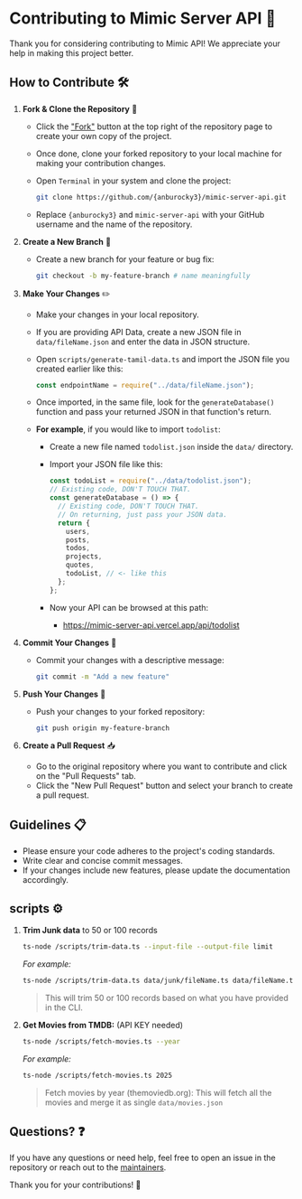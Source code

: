 # Contributing to Mimic Server API 🤝

Thank you for considering contributing to Mimic API! We appreciate your help in making this project better.

## How to Contribute 🛠️

1. **Fork & Clone the Repository** 🍴

   - Click the ["Fork"](https://github.com/anburocky3/mimic-server-api/fork) button at the top right of the repository page to create your own copy of the project.
   - Once done, clone your forked repository to your local machine for making your contribution changes.
   - Open `Terminal` in your system and clone the project:

     ```bash
     git clone https://github.com/{anburocky3}/mimic-server-api.git
     ```

   - Replace `{anburocky3}` and `mimic-server-api` with your GitHub username and the name of the repository.

2. **Create a New Branch** 🌿

   - Create a new branch for your feature or bug fix:

     ```bash
     git checkout -b my-feature-branch # name meaningfully
     ```

3. **Make Your Changes** ✏️

   - Make your changes in your local repository.
   - If you are providing API Data, create a new JSON file in `data/fileName.json` and enter the data in JSON structure.
   - Open `scripts/generate-tamil-data.ts` and import the JSON file you created earlier like this:

     ```js
     const endpointName = require("../data/fileName.json");
     ```

   - Once imported, in the same file, look for the `generateDatabase()` function and pass your returned JSON in that function's return.
   - **For example**, if you would like to import `todolist`:

     - Create a new file named `todolist.json` inside the `data/` directory.
     - Import your JSON file like this:

       ```js
       const todoList = require("../data/todolist.json");
       // Existing code, DON'T TOUCH THAT.
       const generateDatabase = () => {
         // Existing code, DON'T TOUCH THAT.
         // On returning, just pass your JSON data.
         return {
           users,
           posts,
           todos,
           projects,
           quotes,
           todoList, // <- like this
         };
       };
       ```

     - Now your API can be browsed at this path:
       - https://mimic-server-api.vercel.app/api/todolist

4. **Commit Your Changes** 💾

   - Commit your changes with a descriptive message:

     ```bash
     git commit -m "Add a new feature"
     ```

5. **Push Your Changes** 🚀

   - Push your changes to your forked repository:

     ```bash
     git push origin my-feature-branch
     ```

6. **Create a Pull Request** 📥
   - Go to the original repository where you want to contribute and click on the "Pull Requests" tab.
   - Click the "New Pull Request" button and select your branch to create a pull request.

## Guidelines 📋

- Please ensure your code adheres to the project's coding standards.
- Write clear and concise commit messages.
- If your changes include new features, please update the documentation accordingly.

## scripts ⚙️

1. **Trim Junk data** to 50 or 100 records

   ```bash
   ts-node /scripts/trim-data.ts --input-file --output-file limit
   ```

   _For example:_

   ```bash
   ts-node /scripts/trim-data.ts data/junk/fileName.ts data/fileName.ts 100
   ```

   > This will trim 50 or 100 records based on what you have provided in the CLI.

2. **Get Movies from TMDB:** (API KEY needed)

   ```bash
   ts-node /scripts/fetch-movies.ts --year
   ```

   _For example:_

   ```bash
   ts-node /scripts/fetch-movies.ts 2025
   ```

   > Fetch movies by year (themoviedb.org): This will fetch all the movies and merge it as single `data/movies.json`

## Questions? ❓

If you have any questions or need help, feel free to open an issue in the repository or reach out to the [maintainers](https://fb.me/anburocky3).

Thank you for your contributions! 🍻
